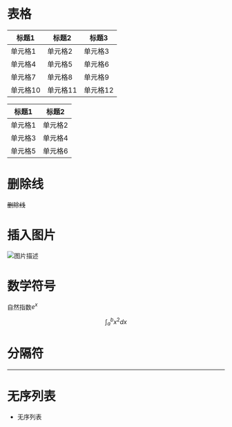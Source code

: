 # 表格

| 标题1 | 标题2 | 标题3 |
|-------|-------|-------|
| 单元格1 | 单元格2 | 单元格3 |
| 单元格4 | 单元格5 | 单元格6 |
| 单元格7 | 单元格8 | 单元格9 |
| 单元格10 | 单元格11 | 单元格12 |



| 标题1 | 标题2 |
|-------|-------|
| 单元格1 | 单元格2 |
| 单元格3 | 单元格4 |
| 单元格5 | 单元格6 |


# 删除线
~~删除线~~


# 插入图片
![图片描述](图片路径)




# 数学符号
自然指数$e^x$

$$
\int_{a}^{b} x^2 dx
$$

# 分隔符
---

# 无序列表
* 无序列表